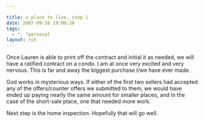 ```yaml
---

title: a place to live, step 1
date: 2007-09-18 19:00:20
tags:
  - ", "personal
layout: rut
---
```


Once Lauren is able to print off the contract and initial it as needed, we will have a ratified contract on a condo.  I am at once very excited and very nervous.  This is far and away the biggest purchase I/we have ever made.

God works in mysterious ways.  If either of the first two sellers had accepted any of the offers/counter offers we submitted to them, we would have ended up paying nearly the same amount for smaller places, and in the case of the short-sale place, one that needed more work.  

Next step is the home inspection.  Hopefully that will go well. 

